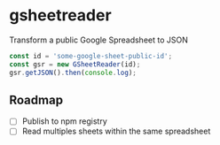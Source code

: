 # gsheetreader

Transform a public Google Spreadsheet to JSON

```js
const id = 'some-google-sheet-public-id';
const gsr = new GSheetReader(id);
gsr.getJSON().then(console.log);
```

## Roadmap

- [ ] Publish to npm registry
- [ ] Read multiples sheets within the same spreadsheet
